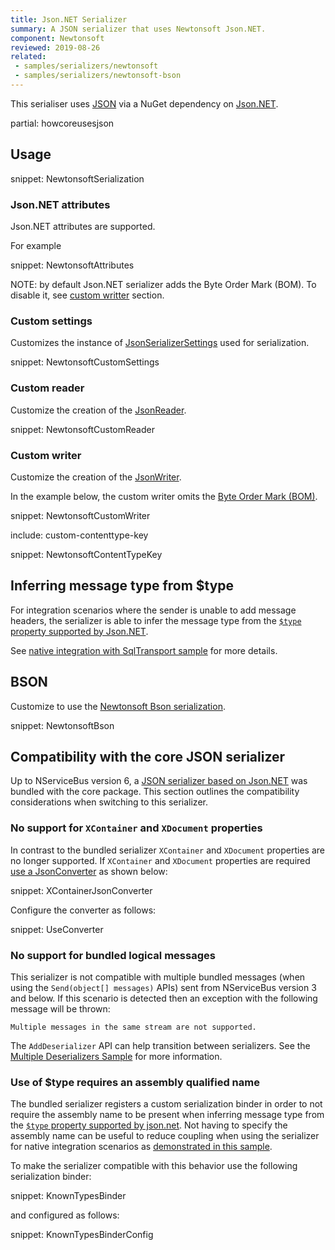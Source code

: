 ```yaml
---
title: Json.NET Serializer
summary: A JSON serializer that uses Newtonsoft Json.NET.
component: Newtonsoft
reviewed: 2019-08-26
related:
 - samples/serializers/newtonsoft
 - samples/serializers/newtonsoft-bson
---
```


This serialiser uses [JSON](https://en.wikipedia.org/wiki/Json) via a NuGet dependency on [Json.NET](https://www.newtonsoft.com/json).

partial: howcoreusesjson


## Usage

snippet: NewtonsoftSerialization


### Json.NET attributes

Json.NET attributes are supported.

For example

snippet: NewtonsoftAttributes

NOTE: by default Json.NET serializer adds the Byte Order Mark (BOM). To disable it, see [custom writter](
/nservicebus/serialization/newtonsoft.md#usage-custom-writer) section.

### Custom settings

Customizes the instance of [JsonSerializerSettings](https://www.newtonsoft.com/json/help/html/T_Newtonsoft_Json_JsonSerializerSettings.htm) used for serialization.

snippet: NewtonsoftCustomSettings


### Custom reader

Customize the creation of the [JsonReader](https://www.newtonsoft.com/json/help/html/T_Newtonsoft_Json_JsonReader.htm).

snippet: NewtonsoftCustomReader


### Custom writer

Customize the creation of the [JsonWriter](https://www.newtonsoft.com/json/help/html/T_Newtonsoft_Json_JsonWriter.htm).

In the example below, the custom writer omits the [Byte Order Mark (BOM)](https://en.wikipedia.org/wiki/Byte_order_mark).

snippet: NewtonsoftCustomWriter


include: custom-contenttype-key

snippet: NewtonsoftContentTypeKey

## Inferring message type from $type

For integration scenarios where the sender is unable to add message headers, the serializer is able to infer the message type from the [`$type` property supported by Json.NET](https://www.newtonsoft.com/json/help/html/SerializeTypeNameHandling.htm). 

See [native integration with SqlTransport sample](/samples/sqltransport/native-integration) for more details.

## BSON

Customize to use the [Newtonsoft Bson serialization](https://www.newtonsoft.com/json/help/html/SerializeToBson.htm).

snippet: NewtonsoftBson


## Compatibility with the core JSON serializer

Up to NServiceBus version 6, a [JSON serializer based on Json.NET](json.md) was bundled with the core package. This section outlines the compatibility considerations when switching to this serializer.

### No support for `XContainer` and `XDocument` properties

In contrast to the bundled serializer `XContainer` and `XDocument` properties are no longer supported. If `XContainer` and `XDocument` properties are required [use a JsonConverter](https://www.newtonsoft.com/json/help/html/CustomJsonConverter.htm) as shown below:

snippet: XContainerJsonConverter

Configure the converter as follows:

snippet: UseConverter

###  No support for bundled logical messages

This serializer is not compatible with multiple bundled messages (when using the `Send(object[] messages)` APIs) sent from NServiceBus version 3 and below. If this scenario is detected then an exception with the following message will be thrown:

```
Multiple messages in the same stream are not supported.
```

The `AddDeserializer` API can help transition between serializers. See the [Multiple Deserializers Sample](/samples/serializers/multiple-deserializers/) for more information.


### Use of $type requires an assembly qualified name

The bundled serializer registers a custom serialization binder in order to not require the assembly name to be present when inferring message type from the [`$type` property supported by json.net](https://www.newtonsoft.com/json/help/html/SerializeTypeNameHandling.htm). Not having to specify the assembly name can be useful to reduce coupling when using the serializer for native integration scenarios as [demonstrated in this sample](/samples/sqltransport/native-integration).

To make the serializer compatible with this behavior use the following serialization binder:

snippet: KnownTypesBinder

and configured as follows:

snippet: KnownTypesBinderConfig
